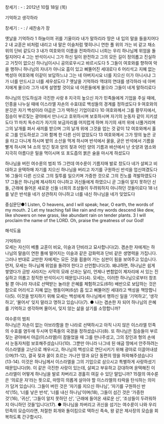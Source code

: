 창세기 : - : 
2012년 10월 18일 (목)

기억하고 생각하라



창세기 : - : / 새찬송가  장


옛날을 기억하라
1 하늘이여 귀를 기울이라 내가 말하리라 땅은 내 입의 말을 들을지어다 2 내 교훈은 비처럼 내리고 내 말은 이슬처럼 맺히나니 연한 풀 위의 가는 비 같고 채소 위의 단비 같도다 3 내가 여호와의 이름을 전파하리니 너희는 우리 하나님께 위엄을 돌릴지어다 4 그는 반석이시니 그가 하신 일이 완전하고 그의 모든 길이 정의롭고 진실하고 거짓이 없으신 하나님이시니 공의로우시고 바르시도다 5 그들이 여호와를 향하여 악을 행하니 하나님의 자녀가 아니요 흠이 있고 삐뚤어진 세대로다 6 어리석고 지혜 없는 백성아 여호와께 이같이 보답하느냐 그는 네 아버지시요 너를 지으신 이가 아니시냐 그가 너를 만드시고 너를 세우셨도다 7 옛날을 기억하라 역대의 연대를 생각하라 네 아버지에게 물으라 그가 네게 설명할 것이요 네 어른들에게 물으라 그들이 네게 말하리로다

하나님의 인도하심과 극진한 사랑
8 지극히 높으신 자가 민족들에게 기업을 주실 때에, 인종을 나누실 때에 이스라엘 자손의 수효대로 백성들의 경계를 정하셨도다 9 여호와의 분깃은 자기 백성이라 야곱은 그가 택하신 기업이로다 10 여호와께서 그를 황무지에서, 짐승이 부르짖는 광야에서 만나시고 호위하시며 보호하시며 자기의 눈동자 같이 지키셨도다 11 마치 독수리가 자기의 보금자리를 어지럽게 하며 자기의 새끼 위에 너풀거리며 그의 날개를 펴서 새끼를 받으며 그의 날개 위에 그것을 업는 것 같이 12 여호와께서 홀로 그를 인도하셨고 그와 함께 한 다른 신이 없었도다 13 여호와께서 그가 땅의 높은 곳을 타고 다니게 하시며 밭의 소산을 먹게 하시며 반석에서 꿀을, 굳은 반석에서 기름을 빨게 하시며 14 소의 엉긴 젖과 양의 젖과 어린 양의 기름과 바산에서 난 숫양과 염소와 지극히 아름다운 밀을 먹이시며 또 포도즙의 붉은 술을 마시게 하셨도다

하나님을 버린 여수룬의 범죄
15 그런데 여수룬이 기름지매 발로 찼도다 네가 살찌고 비대하고 윤택하매 자기를 지으신 하나님을 버리고 자기를 구원하신 반석을 업신여겼도다 16 그들이 다른 신으로 그의 질투를 일으키며 가증한 것으로 그의 진노를 격발하였도다 17 그들은 하나님께 제사하지 아니하고 귀신들에게 하였으니 곧 그들이 알지 못하던 신들, 근래에 들어온 새로운 신들 너희의 조상들이 두려워하지 아니하던 것들이로다 18 너를 낳은 반석을 네가 상관하지 아니하고 너를 내신 하나님을 네가 잊었도다

중심문단●1 Listen, O heavens, and I will speak; hear, O earth, the words of my mouth. 2 Let my teaching fall like rain and my words descend like dew, like showers on new grass, like abundant rain on tender plants. 3 I will proclaim the name of the LORD. Oh, praise the greatness of our God!

해석도움





기억하라  
모세는 자신이 베풀 교훈이 비요, 이슬과 단비라고 묘사합니다(2). 겸손한 자에게는 하나님의 말씀이 연한 풀에 떨어지는 이슬과 같은 감화력과 단비 같은 생명력을 가집니다. 그러나 반대로 교만한 자에게는 모든 것을 휩쓸어 가는 심판이 됨을 보여주고 있습니다. 먼저, 모세는 하나님께 위엄을 돌려야 한다고 선언합니다(3). 왜냐하면, 하나님은 쉽게 쌓였다가 금방 사라지는 사막의 모래 산과는 달리, 언제나 변함없이 제자리에 서 있는 진실하고 의롭고 정직한 반석이시기 때문입니다(4). 모세는, 이러한 하나님으로부터 창조될 뿐 아니라 자녀로 선택받는 놀라운 은혜를 체험하고도(6하) 배반으로 보답하는 것은 참으로 어리석고 지혜 없는 행동이며(6상) 흠 있고 삐뚤어진 세대라고 백성을 책망합니다(5). 이것을 방지하기 위해 모세는 백성에게 하나님께서 행하신 일을 ‘기억하고’, ‘생각하고’, ‘물어서’ 잊지 말라고 명하고 있습니다(7).
● 나는 겸손한 자 되어 하나님의 은혜를 기억하고 생각하며 물어서, 잊지 않는 삶을 살기를 소망합니까?

여수룬의 범죄  
하나님은 자손이 없는 아브라함을 한 나라로 선택하시고 아직 나지 않은 이스라엘 민족의 수효를 염두에 두시며 민족들의 국경을 정하셨습니다(8). 또 하나님은 짐승들이 부르짖는 광야에서 야곱(이스라엘)이 잠들었을 때 그를 만나주셨고, 그의 장인과 형의 손에서 눈동자처럼 보호해주셨습니다(10). 그뿐만 아니라 나그네 된 애굽 땅에서 안주하려는 이스라엘을 고난으로 깨우시고, 하나님의 백성으로 연단시키기 위해 광야로 이끌어내셨으며(11-12), 결국 젖과 꿀이 흐르는 가나안 땅과 요단 동편의 땅을 허락해주셨습니다(13-14). 이것은 하나님께서 이스라엘을 그의 기업으로 삼으시고 특별하게 사랑하셨기 때문입니다(9). 이 같은 극진한 사랑이 있는데, 살찌고 부유하고 강대하며 윤택해진 이스라엘이 어떻게 하나님을 발로 차버리고 경홀히 여길 수 있단 말입니까? 15절의 여수룬은 ‘의로운 자’라는 뜻으로, 마땅히 의롭게 살아야 할 이스라엘의 타락을 탄식하는 의미가 담겨 있습니다. 그들이 버린 것은 ‘자기를 지으신 하나님’, ‘자기를 구원하신 반석’(15), ‘너를 낳은 반석’, ‘너를 내신 하나님’이며(18), 그들이 섬긴 것은 ‘가증한 것’(16), ‘귀신’, ‘그들이 알지 못하던 신’, ‘근래에 들어온 새로운 신’, ‘조상들이 두려워하지 아니하던 것들’입니다(17).
● 하나님을 차버리고 귀신을 섬기는 여수룬이 나와 우리 민족의 모습이라면, 처절한 회개와 돌이킴으로 택하신 족속, 왕 같은 제사장의 모습을 회복하도록 간구합시다.